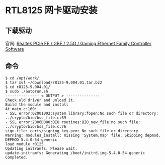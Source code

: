 # RTL8125 网卡驱动安装

## 下载驱动
官网: [Realtek PCIe FE / GBE / 2.5G / Gaming Ethernet Family Controller Software](https://www.realtek.com/ja/component/zoo/category/network-interface-controllers-10-100-1000m-gigabit-ethernet-pci-express-software)

## 命令
```
$ cd /opt/work/
$ tar xvf ~/download/r8125-9.004.01.tar.bz2
$ cd r8125-9.004.01/
$ sudo ./autorun.sh
--------------- < OUTPUT > ---------------
Check old driver and unload it.
Build the module and install
At main.c:160:
- SSL error:02001002:system library:fopen:No such file or directory: ../crypto/bio/bss_file.c:69
- SSL error:2006D080:BIO routines:BIO_new_file:no such file: ../crypto/bio/bss_file.c:76
sign-file: certs/signing_key.pem: No such file or directory
Warning: modules_install: missing 'System.map' file. Skipping depmod.
DEPMOD 5.4.0-54-generic
load module r8125
Updating initramfs. Please wait.
update-initramfs: Generating /boot/initrd.img-5.4.0-54-generic
Completed.
```